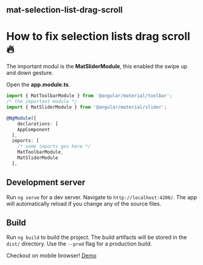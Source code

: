 ## mat-selection-list-drag-scroll

# How to fix selection lists drag scroll :fire:

The important modul is the **MatSliderModule**, this enabled the swipe up and down gesture. 

Open the  **app.module.ts**.

```ts
import { MatToolbarModule } from '@angular/material/toolbar';  
/* the important module */
import { MatSliderModule } from '@angular/material/slider';

@NgModule({  
    declarations: [  
    AppComponent
  ],
  imports: [
    /* some imports gos here */
    MatToolbarModule,
    MatSliderModule
  ],
```

## Development server

Run `ng serve` for a dev server. Navigate to `http://localhost:4200/`. The app will automatically reload if you change any of the source files.

## Build

Run `ng build` to build the project. The build artifacts will be stored in the `dist/` directory. Use the `--prod` flag for a production build.

Checkout on mobile browser!
[Demo]()
